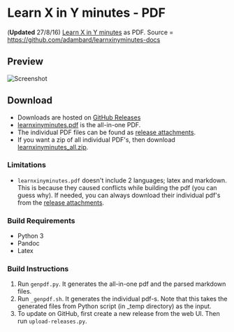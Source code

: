 # Learn X in Y minutes - PDF

(**Updated** 27/8/16) [Learn X in Y minutes](http://learnxinyminutes.com) as
PDF. Source = <https://github.com/adambard/learnxinyminutes-docs>

## Preview

![Screenshot](https://cloud.githubusercontent.com/assets/4047597/18028175/063ccd6a-6c95-11e6-9ebf-fba11c516afc.png)

## Download

* Downloads are hosted on
  [GitHub Releases](https://github.com/aviaryan/learnxinyminutes-pdf/releases/tag/v2016.08.27)
* [learnxinyminutes.pdf](https://github.com/aviaryan/learnxinyminutes-pdf/releases/download/v2016.08.27/learnxinyminutes.pdf)
  is the all-in-one PDF.
* The individual PDF files can be found as
  [release attachments](https://github.com/aviaryan/learnxinyminutes-pdf/releases/tag/v2016.08.27).
* If you want a zip of all individual PDF's, then download
  [learnxinyminutes_all.zip](https://github.com/aviaryan/learnxinyminutes-pdf/releases/download/v2016.08.27/learnxinyminutes_all.zip).

### Limitations

* `learnxinyminutes.pdf` doesn't include 2 languages; latex and markdown. This
  is because they caused conflicts while building the pdf (you can guess why). If
  needed, you can always download their individual pdf's from the
  [release attachments](https://github.com/aviaryan/learnxinyminutes-pdf/releases/tag/v2016.08.27).

### Build Requirements

* Python 3
* Pandoc
* Latex

### Build Instructions

1. Run `genpdf.py`. It generates the all-in-one pdf and the parsed markdown
   files.
2. Run `_genpdf.sh`. It generates the individual pdf-s. Note that this takes
   the generated files from Python script (in _temp directory) as the input.
3. To update on GitHub, first create a new release from the web UI. Then run
   `upload-releases.py`.

